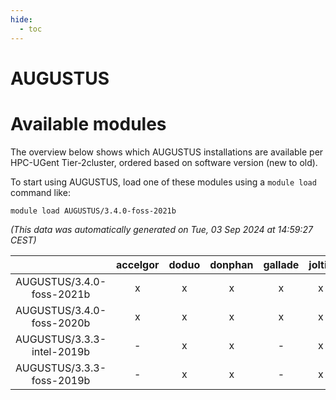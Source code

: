 ```yaml
---
hide:
  - toc
---
```


AUGUSTUS
========

# Available modules


The overview below shows which AUGUSTUS installations are available per HPC-UGent Tier-2cluster, ordered based on software version (new to old).

To start using AUGUSTUS, load one of these modules using a `module load` command like:

```shell
module load AUGUSTUS/3.4.0-foss-2021b
```

*(This data was automatically generated on Tue, 03 Sep 2024 at 14:59:27 CEST)*  

| |accelgor|doduo|donphan|gallade|joltik|shinx|skitty|
| :---: | :---: | :---: | :---: | :---: | :---: | :---: | :---: |
|AUGUSTUS/3.4.0-foss-2021b|x|x|x|x|x|-|x|
|AUGUSTUS/3.4.0-foss-2020b|x|x|x|x|x|-|x|
|AUGUSTUS/3.3.3-intel-2019b|-|x|x|-|x|-|x|
|AUGUSTUS/3.3.3-foss-2019b|-|x|x|-|x|-|x|
